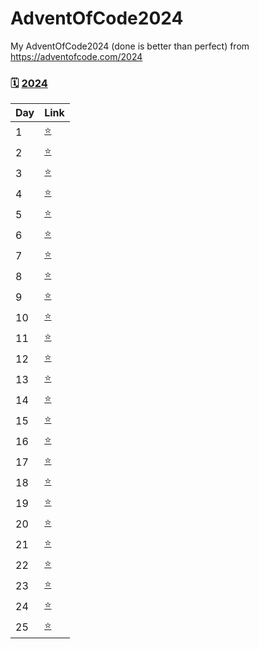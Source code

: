 

# AdventOfCode2024
My AdventOfCode2024 (done is better than perfect) from https://adventofcode.com/2024

### 🗓️ [2024](https://adventofcode.com/2024)

| Day | Link |
|-----|------|
| 1   | [⭐](https://github.com/username/AdventOfCode2024/blob/main/day1/day1.py) |
| 2   | [⭐](https://github.com/username/AdventOfCode2024/blob/main/day2/day2.py) |
| 3   | [⭐](https://github.com/username/AdventOfCode2024/blob/main/day3/day3.py) |
| 4   | [⭐](https://github.com/username/AdventOfCode2024/blob/main/day4/day4.py) |
| 5   | [⭐](#) |
| 6   | [⭐](#) |
| 7   | [⭐](#) |
| 8   | [⭐](#) |
| 9   | [⭐](#) |
| 10  | [⭐](#) |
| 11  | [⭐](#) |
| 12  | [⭐](#) |
| 13  | [⭐](#) |
| 14  | [⭐](#) |
| 15  | [⭐](#) |
| 16  | [⭐](#) |
| 17  | [⭐](#) |
| 18  | [⭐](#) |
| 19  | [⭐](#) |
| 20  | [⭐](#) |
| 21  | [⭐](#) |
| 22  | [⭐](#) |
| 23  | [⭐](#) |
| 24  | [⭐](#) |
| 25  | [⭐](#) |
